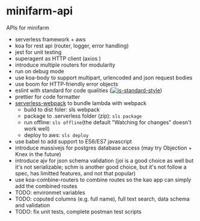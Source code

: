 # minifarm-api
APIs for minifarm

* serverless framework + aws
* koa for rest api (router, logger, error handling)
* jest for unit testing
* superagent as HTTP client (axios )
* introduce multiple routers for modularity
* run on debug mode
* use koa-body to support multipart, urlencoded and json request bodies
* use boom for HTTP-friendly error objects
* eslint with standard for code qualities ([![js-standard-style](https://img.shields.io/badge/code%20style-standard-brightgreen.svg)](http://standardjs.com))
* prettier for code formatter 
* [serverless-webpack](https://github.com/serverless-heaven/serverless-webpack) to bundle lambda with webpack
  * build to dist foler: sls webpack
  * package to .serverless folder (zip): ```sls package```
  * run offline: ```sls offline```(the default "Watching for changes" doesn't work well)
  * deploy to aws: ```sls deploy```
* use babel to add support to ES6/ES7 javascript
* introduce massivejs for postgres database access (may try Objection + Knex in the future)
* introduce ajv for json schema validation (joi is a good choice as well but it's not serializable; schm is another good choice, but it's not follow a spec, has limitted features, and not that popular)
* use koa-combine-routers to combine routes so the kao app can simply add the combined routes
* TODO: environmet variables
* TODO: coputed columns (e.g. full name), full text search, data schema and validation
* TODO: fix unit tests, complete postman test scripts






